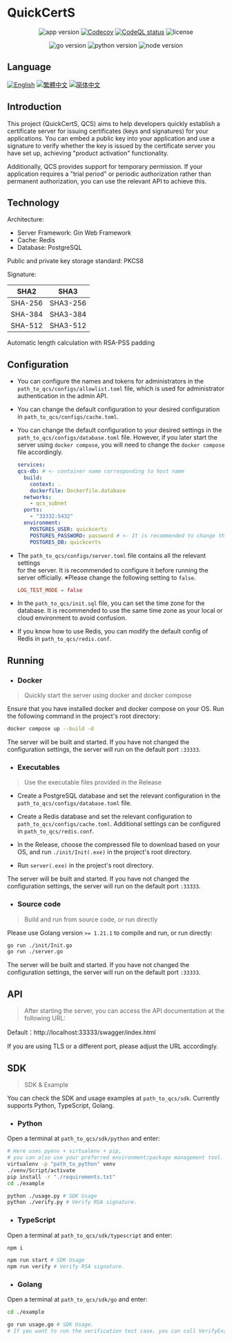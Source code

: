 # QuickCertS

<p align="center">
    <img alt="app version" src="https://img.shields.io/github/v/release/mmq88/quickcerts"></img>
    <a href="https://app.codecov.io/gh/mmq88/quickcerts"><img alt="Codecov" src="https://img.shields.io/codecov/c/github/mmq88/quickcerts?logo=codecov&logoColor=%23F01F7A&label=codecov"></a>
    <a href="https://github.com/mmq88/quickcerts/actions/workflows/codeql.yml"><img src="https://github.com/mmq88/quickcerts/workflows/CodeQL/badge.svg" alt="CodeQL status"></a>
    <img alt="license" src="https://img.shields.io/github/license/mmq88/quickcerts"></img>
</p>

<p align="center">
    <img alt="go version" src="https://img.shields.io/github/go-mod/go-version/mmq88/quickcerts"></img>
    <img alt="python version" src="https://img.shields.io/badge/Python-v3.9.13-blue"></img>
    <img alt="node version" src="https://img.shields.io/badge/Node-v18.16.0-blue"></img>
</p>

## Language

<p>
    <a href="./README.md"><img alt="English" src="https://img.shields.io/badge/English-6498cc?style=for-the-badge"></img></a>
    <a href="./README-zhHant.md"><img alt="繁體中文" src="https://img.shields.io/badge/繁體中文-6498cc?style=for-the-badge"></img></a>
    <a href="./README-zhHans.md"><img alt="简体中文" src="https://img.shields.io/badge/简体中文-6498cc?style=for-the-badge"></img></a>
</p>

## Introduction

This project (QuickCertS, QCS) aims to help developers quickly establish a certificate server for issuing certificates (keys and signatures) for your applications. You can embed a public key into your application and use a signature to verify whether the key is issued by the certificate server you have set up, achieving "product activation" functionality.

Additionally, QCS provides support for temporary permission. If your application requires a "trial period" or periodic authorization rather than permanent authorization, you can use the relevant API to achieve this.

## Technology

Architecture:

- Server Framework: Gin Web Framework
- Cache: Redis
- Database: PostgreSQL

Public and private key storage standard: PKCS8

Signature:

| SHA2    | SHA3     |
| ------- | -------- |
| SHA-256 | SHA3-256 |
| SHA-384 | SHA3-384 |
| SHA-512 | SHA3-512 |

Automatic length calculation with RSA-PSS padding

## Configuration

- You can configure the names and tokens for administrators in the `path_to_qcs/configs/allowlist.toml` file, which is used for administrator authentication in the admin API.

- You can change the default configuration to your desired configuration in `path_to_qcs/configs/cache.toml`.

- You can change the default configuration to your desired settings in the `path_to_qcs/configs/database.toml` file. However, if you later start the server using `docker compose`, you will need to change the `docker compose` file accordingly.

  ```yml
  services:
  qcs-db: # <- container name corresponding to host name
    build:
      context: .
      dockerfile: Dockerfile.database
    networks:
      - qcs_subnet
    ports:
      - "33332:5432"
    environment:
      POSTGRES_USER: quickcerts
      POSTGRES_PASSWORD: password # <- It is recommended to change the database password
      POSTGRES_DB: quickcerts
  ```

- The `path_to_qcs/configs/server.toml` file contains all the relevant settings  
  for the server. It is recommended to configure it before running the server officially.
  ※Please change the following setting to `false`.

  ```toml
  LOG_TEST_MODE = false
  ```

- In the `path_to_qcs/init.sql` file, you can set the time zone for the database.
  It is recommended to use the same time zone as your local or cloud environment to avoid confusion.

- If you know how to use Redis, you can modify the default config of Redis in `path_to_qcs/redis.conf`.

## Running

- ### Docker

> Quickly start the server using docker and docker compose

Ensure that you have installed docker and docker compose on your OS. Run the following command in the project's root directory:

```sh
docker compose up --build -d
```

The server will be built and started. If you have not changed the configuration settings, the server will run on the default port `:33333`.

- ### Executables

> Use the executable files provided in the Release

- Create a PostgreSQL database and set the relevant configuration in the `path_to_qcs/configs/database.toml` file.

- Create a Redis database and set the relevant configuration to `path_to_qcs/configs/cache.toml`. Additional settings can be configured in `path_to_qcs/redis.conf`.

- In the Release, choose the compressed file to download based on your OS, and run `./init/Init(.exe)` in the project's root directory.

- Run `server(.exe)` in the project's root directory.

The server will be built and started. If you have not changed the configuration settings, the server will run on the default port `:33333`.

- ### Source code

> Build and run from source code, or run directly

Please use Golang version `>= 1.21.1` to compile and run, or run directly:

```sh
go run ./init/Init.go
go run ./server.go
```

The server will be built and started. If you have not changed the configuration settings, the server will run on the default port `:33333`.

## API

> After starting the server, you can access the API documentation at the following URL:

Default：http://localhost:33333/swagger/index.html

If you are using TLS or a different port, please adjust the URL accordingly.

## SDK

> SDK & Example

You can check the SDK and usage examples at `path_to_qcs/sdk`. Currently supports Python, TypeScript, Golang.

- ### Python

Open a terminal at `path_to_qcs/sdk/python` and enter:

```sh
# Here uses pyenv + virtualenv + pip,
# you can also use your preferred environment/package management tool.
virtualenv -p "path_to_python" venv
./venv/Script/activate
pip install -r "./requirements.txt"
cd ./example

python ./usage.py # SDK Usage
python ./verify.py # Verify RSA signature.
```

- ### TypeScript

Open a terminal at `path_to_qcs/sdk/typescript` and enter:

```sh
npm i

npm run start # SDK Usage
npm run verify # Verify RSA signature.
```

- ### Golang

Open a terminal at `path_to_qcs/sdk/go` and enter:

```sh
cd ./example

go run usage.go # SDK Usage.
# If you want to run the verification test case, you can call VerifyExample().
```
